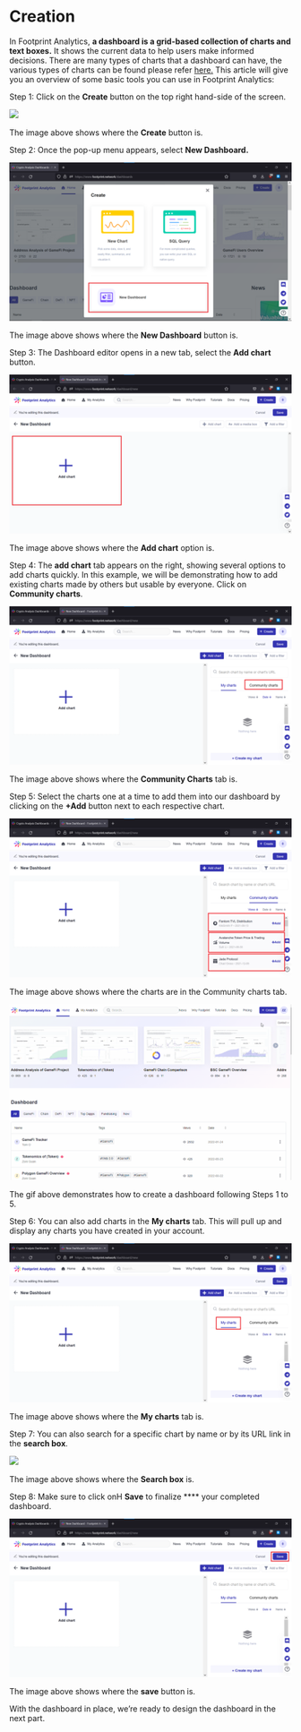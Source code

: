 # Creation

In Footprint Analytics, **a dashboard is a grid-based collection of charts and text boxes.** It shows the current data to help users make informed decisions. There are many types of charts that a dashboard can have, the various types of charts can be found please refer [here.](https://docs.footprint.network/getting-started/visualization) This article will give you an overview of some basic tools you can use in Footprint Analytics:

Step 1: Click on the **Create** button on the top right hand-side of the screen.

![](<../../.gitbook/assets/0 (5)>)

The image above shows where the **Create** button is.

Step 2: Once the pop-up menu appears, select **New Dashboard.**

![](<../../.gitbook/assets/1 (16)>)

The image above shows where the **New Dashboard** button is.

Step 3: The Dashboard editor opens in a new tab, select the **Add chart** button.

![](<../../.gitbook/assets/2 (20)>)

The image above shows where the **Add chart** option is.

Step 4: The **add chart** tab appears on the right, showing several options to add charts quickly. In this example, we will be demonstrating how to add existing charts made by others but usable by everyone. Click on **Community charts**.

![](<../../.gitbook/assets/3 (3)>)

The image above shows where the **Community Charts** tab is.

Step 5: Select the charts one at a time to add them into our dashboard by clicking on the **+Add** button next to each respective chart.

![](<../../.gitbook/assets/4 (19)>)

The image above shows where the charts are in the Community charts tab.

![](<../../.gitbook/assets/5 (3)>)

The gif above demonstrates how to create a dashboard following Steps 1 to 5.

Step 6: You can also add charts in the **My charts** tab. This will pull up and display any charts you have created in your account.

![](<../../.gitbook/assets/6 (12)>)

The image above shows where the **My charts** tab is.

Step 7: You can also search for a specific chart by name or by its URL link in the **search box**.

![](<../../.gitbook/assets/7 (1)>)

The image above shows where the **Search box** is.

Step 8: Make sure to click onH **Save** to finalize \*\*\*\* your completed dashboard.

![](<../../.gitbook/assets/8 (8)>)

The image above shows where the **save** button is.

With the dashboard in place, we’re ready to design the dashboard in the next part.

​
